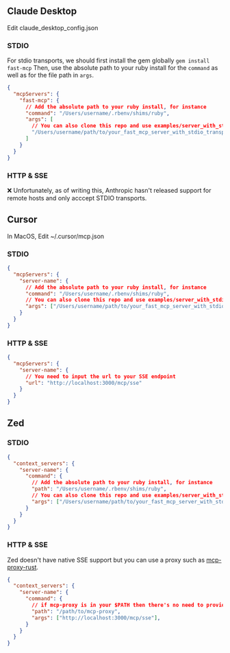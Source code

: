 ## Claude Desktop
Edit claude_desktop_config.json

### STDIO
For stdio transports, we should first install the gem globally
`gem install fast-mcp`
Then, use the absolute path to your ruby install for the `command` as well as for the file path in `args`.

```json
{
  "mcpServers": {
    "fast-mcp": {
      // Add the absolute path to your ruby install, for instance
      "command": "/Users/username/.rbenv/shims/ruby",
      "args": [
        // You can also clone this repo and use examples/server_with_stdio_transport.rb
        "/Users/username/path/to/your_fast_mcp_server_with_stdio_transport.rb"
      ]
    }
  }
}
```

### HTTP & SSE
❌ Unfortunately, as of writing this, Anthropic hasn't released support for remote hosts and only acccept STDIO transports.


## Cursor
In MacOS, Edit ~/.cursor/mcp.json

### STDIO
```json
{
  "mcpServers": {
    "server-name": {
      // Add the absolute path to your ruby install, for instance
      "command": "/Users/username/.rbenv/shims/ruby",
      // You can also clone this repo and use examples/server_with_stdio_transport.rb
      "args": ["/Users/username/path/to/your_fast_mcp_server_with_stdio_transport.rb"]
    }
  }
}
```

### HTTP & SSE

```json
{
  "mcpServers": {
    "server-name": {
      // You need to input the url to your SSE endpoint
      "url": "http://localhost:3000/mcp/sse"
    }
  }
}
```

## Zed

### STDIO

```json
{
  "context_servers": {
    "server-name": {
      "command": {
        // Add the absolute path to your ruby install, for instance
        "path": "/Users/username/.rbenv/shims/ruby",
        // You can also clone this repo and use examples/server_with_stdio_transport.rb
        "args": ["/Users/username/path/to/your_fast_mcp_server_with_stdio_transport.rb"]
      }
    }
  }
}
```

### HTTP & SSE

Zed doesn't have native SSE support but you can use a proxy such as [mcp-proxy-rust](https://github.com/tidewave-ai/mcp_proxy_rust).

```json
{
  "context_servers": {
    "server-name": {
      "command": {
        // if mcp-proxy is in your $PATH then there's no need to provide a full path
        "path": "/path/to/mcp-proxy",
        "args": ["http://localhost:3000/mcp/sse"],
      }
    }
  }
}
```
